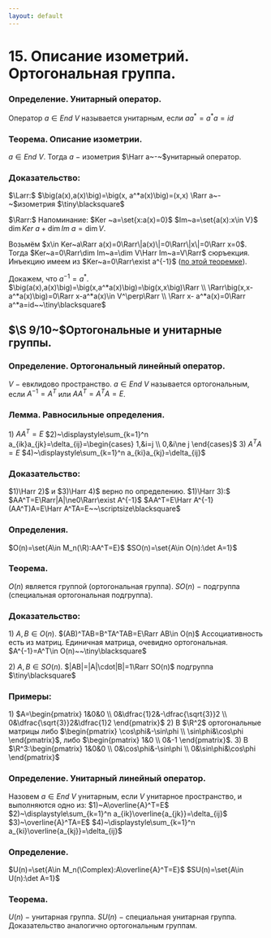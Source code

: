 ```yaml
---
layout: default
---
```

# 15. Описание изометрий. Ортогональная группа.

### Определение. Унитарный оператор.
Оператор $a\in End~V$ называется унитарным, если $aa^*=a^*a=id$

### Теорема. Описание изометрии.
$a\in End~V$. Тогда $a~-~$изометрия $\Harr a~-~$унитарный оператор.

### Доказательство:
$\Larr:$
$\big(a(x),a(x)\big)=\big(x, a^*a(x)\big)=(x,x)
\Rarr a~-~$изометрия  $\tiny\blacksquare$

$\Rarr:$
Напоминание:
$Ker ~a=\set{x:a(x)=0}$
$Im~a=\set{a(x):x\in V}$
$\dim Ker~a+\dim Im~a=\dim V$.

Возьмём $x\in Ker~a\Rarr a(x)=0\Rarr\|a(x)\|=0\Rarr\|x\|=0\Rarr x=0$.
Тогда $Ker~a=0\Rarr\dim Im~a=\dim V\Harr Im~a=V\Rarr$ сюръекция.
Инъекцию имеем из $Ker~a=0\Rarr\exist a^{-1}$ ([по этой теоремке](https://www.notion.so/37-079419e01f3943b3adeeb8c43ebb2099?pvs=21)).

Докажем, что $a^{-1}=a^*$.
$\big(a(x),a(x)\big)=\big(x,a^*a(x)\big)=\big(x,x\big)\Rarr
\\
\Rarr\big(x,x-a^*a(x)\big)=0\Rarr x-a^*a(x)\in V^\perp\Rarr
\\
\Rarr x- a^*a(x)=0\Rarr a^*a=id~~\tiny\blacksquare$

## $\S 9/10~$Ортогональные и унитарные группы.

### Определение. Ортогональный линейный оператор.
$V~-~$евклидово пространство.
$a\in End~V$ называется ортогональным, если $A^{-1}=A^T$
или $AA^T=A^TA=E$.

### Лемма. Равносильные определения.
$1)$ $AA^T=E$
$2)~\displaystyle\sum_{k=1}^n a_{ik}a_{jk}=\delta_{ij}=\begin{cases}
1,&i=j
\\
0,&i\ne j
\end{cases}$
$3)~A^TA=E$
$4)~\displaystyle\sum_{k=1}^n a_{ki}a_{kj}=\delta_{ij}$

### Доказательство:
$1)\Harr 2)$ и $3)\Harr 4)$ верно по определению.
$1)\Harr 3):$
$AA^T=E\Rarr|A|\ne0\Rarr\exist A^{-1}$
$AA^T=E\Harr A^{-1}(AA^T)A=E\Harr A^TA=E~~\scriptsize\blacksquare$

### Определения.
$O(n)=\set{A\in M_n(\R):AA^T=E}$
$SO(n)=\set{A\in O(n):\det A=1}$

### Теорема.
$O(n)$ является группой (ортогональная группа).
$SO(n)~-~$подгруппа (специальная ортогональная подгруппа).

### Доказательство:
$1)$ $A,B\in O(n)$.
$(AB)^TAB=B^TA^TAB=E\Rarr AB\in O(n)$
Ассоциативность есть из матриц.
Единичная матрица, очевидно ортогональная.
$A^{-1}=A^T\in O(n)~~\tiny\blacksquare$

$2)$ $A,B\in SO(n)$.
$|AB|=|A|\cdot|B|=1\Rarr SO(n)$ подгруппа  $\tiny\blacksquare$

### Примеры:
$1)$ $A=\begin{pmatrix}
1&0&0
\\
0&\dfrac{1}2&-\dfrac{\sqrt{3}}2
\\
0&\dfrac{\sqrt{3}}2&\dfrac{1}2
\end{pmatrix}$
$2)$ В $\R^2$ ортогональные матрицы либо $\begin{pmatrix}
\cos\phi&-\sin\phi
\\
\sin\phi&\cos\phi
\end{pmatrix}$,
либо $\begin{pmatrix}
1&0
\\
0&-1
\end{pmatrix}$.
$3)$ В $\R^3:\begin{pmatrix}
1&0&0
\\
0&\cos\phi&-\sin\phi
\\
0&\sin\phi&\cos\phi
\end{pmatrix}$

### Определение. Унитарный линейный оператор.
Назовем $a\in End~V$ унитарным, если $V$ унитарное пространство, и выполняются одно из:
$1)~A\overline{A}^T=E$
$2)~\displaystyle\sum_{k=1}^n a_{ik}\overline{a_{jk}}=\delta_{ij}$
$3)~\overline{A}^TA=E$
$4)~\displaystyle\sum_{k=1}^n a_{ki}\overline{a_{kj}}=\delta_{ij}$

### Определение.
$U(n)=\set{A\in M_n(\Complex):A\overline{A}^T=E}$
$SU(n)=\set{A\in U(n):\det A=1}$

### Теорема.
$U(n)~-~$унитарная группа.
$SU(n)~-~$специальная унитарная группа.
Доказательство аналогично ортогональным группам.